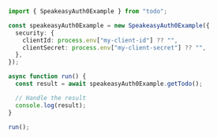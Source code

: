 <!-- Start SDK Example Usage [usage] -->
```typescript
import { SpeakeasyAuth0Example } from "todo";

const speakeasyAuth0Example = new SpeakeasyAuth0Example({
  security: {
    clientId: process.env["my-client-id"] ?? "",
    clientSecret: process.env["my-client-secret"] ?? "",
  },
});

async function run() {
  const result = await speakeasyAuth0Example.getTodo();

  // Handle the result
  console.log(result);
}

run();

```
<!-- End SDK Example Usage [usage] -->